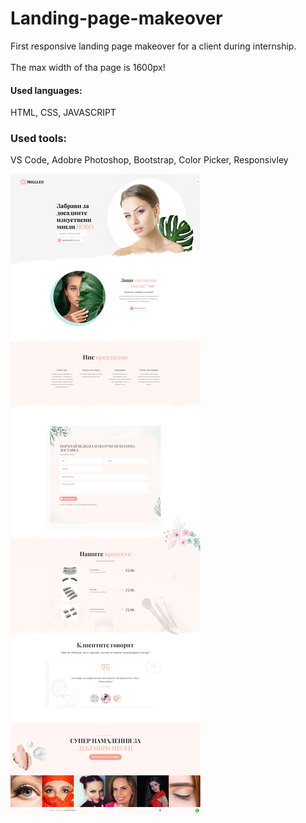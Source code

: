 # Landing-page-makeover
First responsive landing page makeover for a client during internship.
<br>
<br>
The max width of tha page is 1600px!

#### Used languages:

 HTML, CSS, JAVASCRIPT
 
### Used tools:

VS Code, Adobre Photoshop, Bootstrap, Color Picker, Responsivley
<br>

<img src="screencapture.png">
